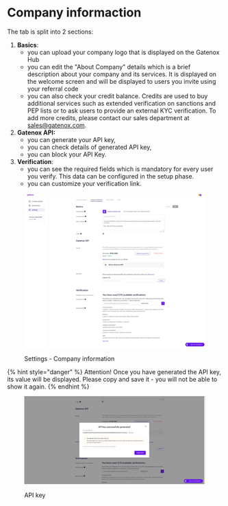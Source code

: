 # Company informaction

The tab is split into 2 sections:

1. **Basics**:
   * you can upload your company logo that is displayed on the Gatenox Hub
   * you can edit the "About Company" details which is a brief description about your company and its services. It is displayed on the welcome screen and will be displayed to users you invite using your referral code
   * you can also check your credit balance. Credits are used to buy additional services such as extended verification on sanctions and PEP lists or to ask users to provide an external KYC verification. To add more credits, please contact our sales department at sales@gatenox.com.
2. **Gatenox API:**
   * you can generate your API key,
   * you can check details of generated API key,
   * you can  block your API Key.
3. **Verification**:
   * you can see the required fields which is mandatory for every user you verify. This data can be configured in the setup phase.
   * you can customize your verification link.

<figure><img src="../.gitbook/assets/Settings_Gatenox_API.png" alt="Settings - Company information"><figcaption><p>Settings - Company information</p></figcaption></figure>

{% hint style="danger" %}
Attention! Once you have generated the API key, its value will be displayed. Please copy and save it - you will not be able to show it again.
{% endhint %}

<figure><img src="../.gitbook/assets/Settings_Gatenox_API_popup.png" alt="API key"><figcaption><p>API key</p></figcaption></figure>
